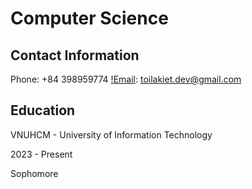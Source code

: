 # Computer Science
## Contact Information
Phone: +84 398959774
[!Email](https://img.shields.io/badge/Gmail-D14836?style=for-the-badge&logo=gmail&logoColor=white): toilakiet.dev@gmail.com

## Education
VNUHCM - University of Information Technology

2023 - Present

Sophomore
